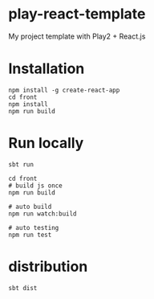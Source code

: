 play-react-template
=====

My project template with Play2 + React.js

Installation
=====
```
npm install -g create-react-app
cd front
npm install
npm run build
```

Run locally
=====
```
sbt run

cd front
# build js once
npm run build

# auto build
npm run watch:build

# auto testing
npm run test
```

distribution
=====

```
sbt dist
```
